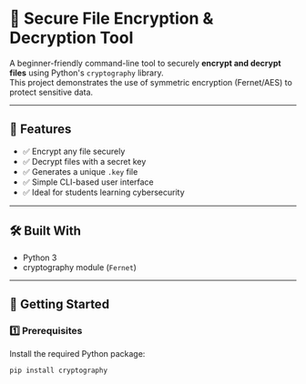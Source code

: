 # 🔐 Secure File Encryption & Decryption Tool

A beginner-friendly command-line tool to securely **encrypt and decrypt files** using Python's `cryptography` library.  
This project demonstrates the use of symmetric encryption (Fernet/AES) to protect sensitive data.

---

## 📌 Features

- ✅ Encrypt any file securely
- ✅ Decrypt files with a secret key
- ✅ Generates a unique `.key` file
- ✅ Simple CLI-based user interface
- ✅ Ideal for students learning cybersecurity

---

## 🛠️ Built With

- Python 3
- cryptography module (`Fernet`)

---

## 🚀 Getting Started

### 1️⃣ Prerequisites

Install the required Python package:

```bash
pip install cryptography
